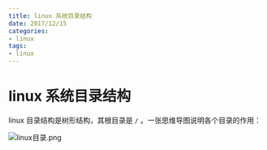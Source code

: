 ```yaml
---
title: linux 系统目录结构
date: 2017/12/15
categories:
- linux
tags:
- linux
---
```


# linux 系统目录结构

linux 目录结构是树形结构，其根目录是 `/` 。一张思维导图说明各个目录的作用：

![linux目录.png](https://raw.githubusercontent.com/dunwu/linux/master/docs/linux/images/linux-folders.png)
